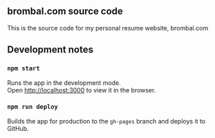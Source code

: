 ## brombal.com source code

This is the source code for my personal resume website, brombal.com

## Development notes

### `npm start`

Runs the app in the development mode.<br />
Open [http://localhost:3000](http://localhost:3000) to view it in the browser.

### `npm run deploy`

Builds the app for production to the `gh-pages` branch and deploys it to GitHub.
